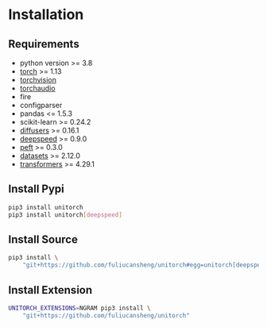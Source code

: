 # Installation

## Requirements

- python version >= 3.8
- [torch](http://pytorch.org/) >= 1.13
- [torchvision](http://pytorch.org/)
- [torchaudio](http://pytorch.org/)
- fire
- configparser
- pandas <= 1.5.3
- scikit-learn >= 0.24.2
- [diffusers](https://github.com/huggingface/diffusers) >= 0.16.1
- [deepspeed](https://github.com/microsoft/deepspeed) >= 0.9.0
- [peft](https://github.com/huggingface/peft) >= 0.3.0
- [datasets](https://github.com/huggingface/datasets) >= 2.12.0
- [transformers](https://github.com/huggingface/transformers) >= 4.29.1


## Install Pypi

```bash
pip3 install unitorch
pip3 install unitorch[deepspeed]
```

## Install Source

```bash
pip3 install \
    "git+https://github.com/fuliucansheng/unitorch#egg=unitorch[deepspeed]"
```

## Install Extension

```bash
UNITORCH_EXTENSIONS=NGRAM pip3 install \
    "git+https://github.com/fuliucansheng/unitorch"
```